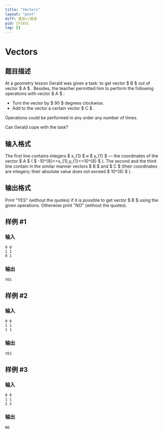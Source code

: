 ```yaml
---
title: "Vectors"
layout: "post"
diff: 普及+/提高
pid: CF101C
tag: []
---
```


# Vectors

## 题目描述

At a geometry lesson Gerald was given a task: to get vector $ B $ out of vector $ A $ . Besides, the teacher permitted him to perform the following operations with vector $ А $ :

- Turn the vector by $ 90 $ degrees clockwise.
- Add to the vector a certain vector $ C $ .

Operations could be performed in any order any number of times.

Can Gerald cope with the task?

## 输入格式

The first line contains integers $ x_{1} $ и $ y_{1} $ — the coordinates of the vector $ A $ ( $ -10^{8}<=x_{1},y_{1}<=10^{8} $ ). The second and the third line contain in the similar manner vectors $ B $ and $ C $ (their coordinates are integers; their absolute value does not exceed $ 10^{8} $ ).

## 输出格式

Print "YES" (without the quotes) if it is possible to get vector $ B $ using the given operations. Otherwise print "NO" (without the quotes).

## 样例 #1

### 输入

```
0 0
1 1
0 1

```

### 输出

```
YES

```

## 样例 #2

### 输入

```
0 0
1 1
1 1

```

### 输出

```
YES

```

## 样例 #3

### 输入

```
0 0
1 1
2 2

```

### 输出

```
NO

```

